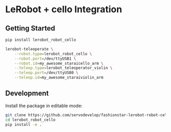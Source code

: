 # LeRobot + cello Integration

## Getting Started

```bash
pip install lerobot_robot_cello

lerobot-teleoperate \
    --robot.type=lerobot_robot_cello \
    --robot.port=/dev/ttyUSB1 \
    --robot.id=my_awesome_staraicello_arm \
    --teleop.type=lerobot_teleoperator_violin \
    --teleop.port=/dev/ttyUSB0 \
    --teleop.id=my_awesome_staraiviolin_arm

```

## Development

Install the package in editable mode:

```bash
git clone https://github.com/servodevelop/fashionstar-lerobot-robot-cello.git
cd lerobot_robot_cello
pip install -e .
```
